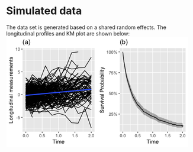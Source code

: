 
# Simulated data
The data set is generated based on a shared random effects. The longitudinal profiles and KM plot are shown below: ![](/Figures/srm.png) 

